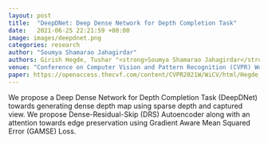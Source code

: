 ```yaml
---
layout: post
title:  "DeepDNet: Deep Dense Network for Depth Completion Task"
date:   2021-06-25 22:21:59 +00:00
image: images/deepdnet.png
categories: research
author: "Soumya Shamarao Jahagirdar"
authors: Girish Hegde, Tushar "<strong>Soumya Shamarao Jahagirdar</strong>, Vaishakh Nargund, Ramesh Ashok Tabib, Uma Mudenagudi, Basavaraja Vandrotti, Ankit Dhiman"
venue: "Conference on Computer Vision and Pattern Recognition (CVPR) Workshops, WiCV"
paper: https://openaccess.thecvf.com/content/CVPR2021W/WiCV/html/Hegde_DeepDNet_Deep_Dense_Network_for_Depth_Completion_Task_CVPRW_2021_paper.html
---
```

We propose a Deep Dense Network for Depth Completion Task (DeepDNet) towards generating dense depth map using sparse depth and captured view. We propose Dense-Residual-Skip (DRS) Autoencoder along with an attention towards edge preservation using Gradient Aware Mean Squared Error (GAMSE) Loss.

